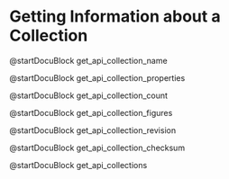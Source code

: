 Getting Information about a Collection
======================================

<!-- js/actions/api-collection.js -->
@startDocuBlock get_api_collection_name

<!-- js/actions/api-collection.js -->
@startDocuBlock get_api_collection_properties

<!-- js/actions/api-collection.js -->
@startDocuBlock get_api_collection_count

<!-- js/actions/api-collection.js -->
@startDocuBlock get_api_collection_figures

<!-- js/actions/api-collection.js -->
@startDocuBlock get_api_collection_revision

<!-- js/actions/api-collection.js -->
@startDocuBlock get_api_collection_checksum

<!-- js/actions/api-collection.js -->
@startDocuBlock get_api_collections